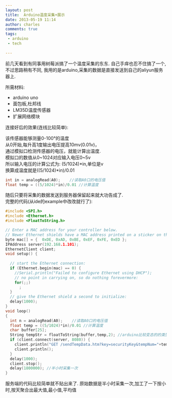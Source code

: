 ```yaml
---
layout: post
title:  Arduino温度采集+展示
date: 2013-05-19 11:14
author: charles
comments: true
tags:
 - arduino
 - tech
 
---
```


前几天看到有同事用树莓派搞了一个温度采集的东东.
自己手痒也忍不住搞了一个,
不过思路稍有不同,
我用的是arduino,采集的数据是直接发送到自己的aliyun服务器上.

所需材料:
<ul>
	<li>arduino uno</li>
	<li>面包板,杜邦线</li>
	<li>LM35D温度传感器</li>
	<li>扩展网络模块</li>
</ul>
连接好后的效果(连线比较简单):


该传感器能够测量0-100°的温度  
从0开始,每升高1度输出电压提高10mv(0.01v)，  
通过模拟口检测传感器的电压，就能计算出温度.  
模拟口的数值从0~1024对应输入电压0~5v  
所以输入电压的计算公式为: (5/1024)*in,单位是v  
换算成温度就是((5/1024)*in)/0.01  
```c
int in = analogRead(A0);    //读取A0口的电压值
float temp = ((5/1024)*in)/0.01 //计算温度
```

随后只要将采集的数据发送到服务器保留起来就大功告成了.  
完整的代码(从ide的example中改改就行了):  

```c
#include <SPI.h>
#include <Ethernet.h>
#include <FloatToString.h>

// Enter a MAC address for your controller below.
// Newer Ethernet shields have a MAC address printed on a sticker on the shield
byte mac[] = {  0xDE, 0xAD, 0xBE, 0xEF, 0xFE, 0xED };
IPAddress server(192.168.1.101);
EthernetClient client;
void setup() {
 
  // start the Ethernet connection:
  if (Ethernet.begin(mac) == 0) {
    //Serial.println("Failed to configure Ethernet using DHCP");
    // no point in carrying on, so do nothing forevermore:
    for(;;)
      ;
  }
  // give the Ethernet shield a second to initialize:
  delay(1000);
}
void loop()
{
  int n = analogRead(A0);    //读取A0口的电压值
  float temp = ((5/1024)*in)/0.01 //计算温度
  char buffer[25];
  String tempStr = floatToString(buffer,temp,2); //arduino比较变态的的类型转换
  if (client.connect(server, 8080)) {
    client.println("GET /sendTempData.htm?key=securityKey&tempNum="+tempStr);
    client.println();
  } 
  delay(1000);
  client.stop();
  delay(1800000); //半小时采集一次
}

```

服务端的代码比较简单就不贴出来了.
原始数据是半小时采集一次,加工了一下按小时,按天聚合出最大值,最小值,平均值
